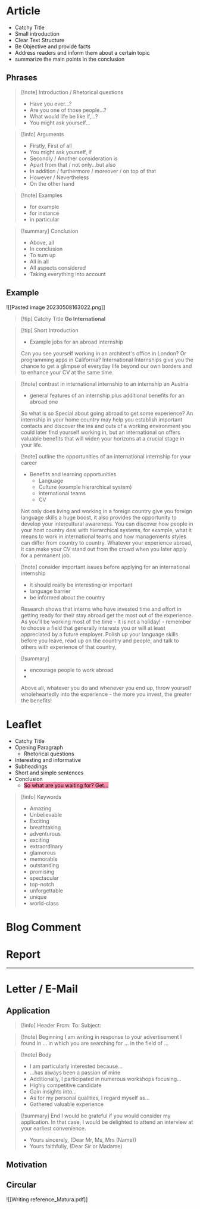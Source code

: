 # Article
- Catchy Title
- Small introduction
- Clear Text Structure
- Be Objective and provide facts
- Address readers and inform them about a certain topic
- summarize the main points in the conclusion
## Phrases

>[!note] Introduction / Rhetorical questions
> - Have you ever...?
> - Are you one of those people...?
> - What would life be like if,...?
> - You might ask yourself...

>[!info] Arguments
> - Firstly, First of all 
> - You might ask yourself, if
> - Secondly / Another consideration is
> - Apart from that / not only...but also
> - In addition / furthermore / moreover / on top of that
> - However / Nevertheless
> - On the other hand

> [!note] Examples
> - for example
> - for instance
> - in particular

> [!summary] Conclusion
> - Above, all
> - In conclusion
> - To sum up
> - All in all
> - All aspects considered
> - Taking everything into account

## Example
![[Pasted image 20230508163022.png]]
>[!tip] Catchy Title
> **Go International**

>[!tip] Short Introduction
> - Example jobs for an abroad internship
> 
> Can you see yourself working in an architect's office in London? Or programming apps in California? International Internships give you the chance to get a glimpse of everyday life beyond our own borders and to enhance your CV at the same time.

> [!note] contrast in international internship to an internship an Austria
> - general features of an internship plus additional benefits for an abroad one
> 
>So what is so Special about going abroad to get some experience? An internship in your home country may help you establish important contacts and discover the ins and outs of a working environment you could later find yourself working in, but an international on offers valuable benefits that will widen your horizons at a crucial stage in your life.

> [!note] outline the opportunities of an international internship for your career
> - Benefits and learning opportunities
> 	- Language
> 	- Culture (example hierarchical system)
> 	- international teams
> 	- CV
> 
>  Not only does living and working in a foreign country give you foreign language skills a huge boost, it also provides the opportunity to develop your intercultural awareness. You can discover how people in your host country deal with hierarchical systems, for example, what it means to work in international teams and how managements styles can differ from country to country. Whatever your experience abroad, it can make your CV stand out from the crowd when you later apply for a permanent job.

>[!note] consider important issues before applying for an international internship
> - it should really be interesting or important
> - language barrier
> - be informed about the country
> 
> Research shows that interns who have invested time and effort in getting ready for their stay abroad get the most out of the experience. As you'll be working most of the time - it is not a holiday! - remember to choose a field that generally interests you or will at least appreciated by a future employer. Polish up your language skills before you leave, read up on the country and people, and talk to others with experience of that country,

> [!summary] 
>  - encourage people to work abroad
>- 
> Above all, whatever you do and whenever you end up, throw yourself wholeheartedly into the experience - the more you invest, the greater the benefits!





# Leaflet
- Catchy Title
- Opening Paragraph
	- Rhetorical questions
- Interesting and informative
- Subheadings
- Short and simple sentences
- Conclusion
	- <mark style="background: #FF5582A6;">So what are you waiting for? Get...</mark>

> [!info] Keywords
> - Amazing 
> - Unbelievable
> - Exciting
> - breathtaking
> - adventurous
> - exciting
> - extraordinary
> - glamorous
> - memorable 
> - outstanding
> - promising
> - spectacular
> - top-notch
> - unforgettable
> - unique
> - world-class

# Blog Comment
# Report


---
# Letter / E-Mail
## Application
> [!info] Header
> From:
> To:
> Subject:

> [!note] Beginning
> I am writing in response to your advertisement I found in ... in which you are searching for ... in the field of ...

> [!note] Body
> - I am particularly interested because...
> - …has always been a passion of mine
> - Additionally, I participated in numerous workshops focusing...
> - Highly competitive candidate
> - Gain insights into...
> - As for my personal qualities, I regard myself as...
> - Gathered valuable experience

> [!summary] End
> I would be grateful if you would consider my application. In that case, I would be delighted to attend an interview at your earliest convenience.
> - Yours sincerely, (Dear Mr, Ms, Mrs (Name))
> - Yours faithfully, (Dear Sir or Madame)

## Motivation
## Circular

![[Writing reference_Matura.pdf]]
